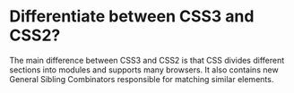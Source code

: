 # Differentiate between CSS3 and CSS2?
The main difference between CSS3 and CSS2 is that CSS divides different sections into modules and supports many browsers. It also contains new General Sibling Combinators responsible for matching similar elements.